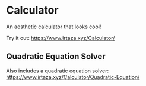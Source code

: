 # Calculator

An aesthetic calculator that looks cool!

Try it out: https://www.irtaza.xyz/Calculator/

## Quadratic Equation Solver

Also includes a quadratic equation solver: https://www.irtaza.xyz/Calculator/Quadratic-Equation/
